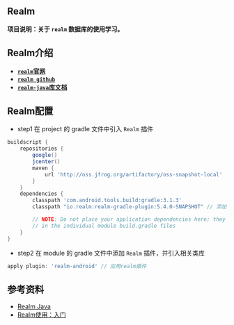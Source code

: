 ## Realm
**项目说明：关于 `realm` 数据库的使用学习。**


## Realm介绍
- [**`realm`官网**](https://realm.io)
- [**`realm github`**](https://github.com/realm)
- [**`realm-java`库文档**](https://realm.io/docs/java/latest/)


## Realm配置
- step1 在 project 的 gradle 文件中引入 `Realm` 插件
```gradle
buildscript {
    repositories {
        google()
        jcenter()
        maven {
            url 'http://oss.jfrog.org/artifactory/oss-snapshot-local'
        }
    }
    dependencies {
        classpath 'com.android.tools.build:gradle:3.1.3'
        classpath "io.realm:realm-gradle-plugin:5.4.0-SNAPSHOT" // 添加realm插件

        // NOTE: Do not place your application dependencies here; they belong
        // in the individual module build.gradle files
    }
}
```

- step2 在 module 的 gradle 文件中添加 `Realm` 插件，并引入相关类库
```gradle
apply plugin: 'realm-android' // 应用realm插件
```


## 参考资料
- [Realm Java](http://blog.csdn.net/h48582291/article/details/51195577)
- [Realm使用：入门](http://www.jianshu.com/p/fdc9492b714a)

